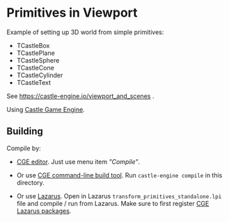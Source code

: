 # Primitives in Viewport

Example of setting up 3D world from simple primitives:

- TCastleBox
- TCastlePlane
- TCastleSphere
- TCastleCone
- TCastleCylinder
- TCastleText

See https://castle-engine.io/viewport_and_scenes .

Using [Castle Game Engine](https://castle-engine.io/).

## Building

Compile by:

- [CGE editor](https://castle-engine.io/manual_editor.php). Just use menu item _"Compile"_.

- Or use [CGE command-line build tool](https://castle-engine.io/build_tool). Run `castle-engine compile` in this directory.

- Or use [Lazarus](https://www.lazarus-ide.org/). Open in Lazarus `transform_primitives_standalone.lpi` file and compile / run from Lazarus. Make sure to first register [CGE Lazarus packages](https://castle-engine.io/documentation.php).

